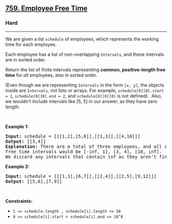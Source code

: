 <h2><a href="https://leetcode.com/problems/employee-free-time/">759. Employee Free Time</a></h2><h3>Hard</h3><hr><div style="user-select: auto;"><p style="user-select: auto;">We are given a list <code style="user-select: auto;">schedule</code> of employees, which represents the working time for each employee.</p>

<p style="user-select: auto;">Each employee has a list of non-overlapping <code style="user-select: auto;">Intervals</code>, and these intervals are in sorted order.</p>

<p style="user-select: auto;">Return the list of finite intervals representing <b style="user-select: auto;">common, positive-length free time</b> for <i style="user-select: auto;">all</i> employees, also in sorted order.</p>

<p style="user-select: auto;">(Even though we are representing <code style="user-select: auto;">Intervals</code> in the form <code style="user-select: auto;">[x, y]</code>, the objects inside are <code style="user-select: auto;">Intervals</code>, not lists or arrays. For example, <code style="user-select: auto;">schedule[0][0].start = 1</code>, <code style="user-select: auto;">schedule[0][0].end = 2</code>, and <code style="user-select: auto;">schedule[0][0][0]</code> is not defined).&nbsp; Also, we wouldn't include intervals like [5, 5] in our answer, as they have zero length.</p>

<p style="user-select: auto;">&nbsp;</p>
<p style="user-select: auto;"><strong style="user-select: auto;">Example 1:</strong></p>

<pre style="user-select: auto;"><strong style="user-select: auto;">Input:</strong> schedule = [[[1,2],[5,6]],[[1,3]],[[4,10]]]
<strong style="user-select: auto;">Output:</strong> [[3,4]]
<strong style="user-select: auto;">Explanation:</strong> There are a total of three employees, and all common
free time intervals would be [-inf, 1], [3, 4], [10, inf].
We discard any intervals that contain inf as they aren't finite.
</pre>

<p style="user-select: auto;"><strong style="user-select: auto;">Example 2:</strong></p>

<pre style="user-select: auto;"><strong style="user-select: auto;">Input:</strong> schedule = [[[1,3],[6,7]],[[2,4]],[[2,5],[9,12]]]
<strong style="user-select: auto;">Output:</strong> [[5,6],[7,9]]
</pre>

<p style="user-select: auto;">&nbsp;</p>
<p style="user-select: auto;"><strong style="user-select: auto;">Constraints:</strong></p>

<ul style="user-select: auto;">
	<li style="user-select: auto;"><code style="user-select: auto;">1 &lt;= schedule.length , schedule[i].length &lt;= 50</code></li>
	<li style="user-select: auto;"><code style="user-select: auto;">0 &lt;= schedule[i].start &lt; schedule[i].end &lt;= 10^8</code></li>
</ul>
</div>